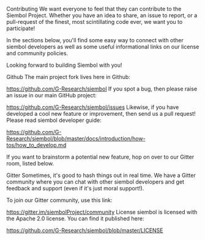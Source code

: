 Contributing
We want everyone to feel that they can contribute to the Siembol Project. Whether you have an idea to share, an issue to report, or a pull-request of the finest, most scintillating code ever, we want you to participate!

In the sections below, you'll find some easy way to connect with other siembol developers as well as some useful informational links on our license and community policies.

Looking forward to building Siembol with you!

Github
The main project fork lives here in Github:

https://github.com/G-Research/siembol
If you spot a bug, then please raise an issue in our main GitHub project:

https://github.com/G-Research/siembol/issues
Likewise, if you have developed a cool new feature or improvement, then send us a pull request! Please read siembol developer guide:

https://github.com/G-Research/siembol/blob/master/docs/introduction/how-tos/how_to_develop.md

If you want to brainstorm a potential new feature, hop on over to our Gitter room, listed below.

Gitter
Sometimes, it's good to hash things out in real time. We have a Gitter community where you can chat with other siembol developers and get feedback and support (even if it's just moral support!).

To join our Gitter community, use this link:

https://gitter.im/siembolProject/community
License
siembol is licensed with the Apache 2.0 license. You can find it published here:

https://github.com/G-Research/siembol/blob/master/LICENSE
